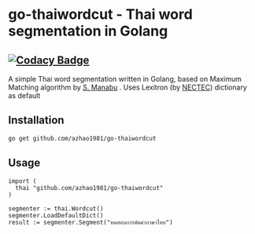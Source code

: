 # go-thaiwordcut - Thai word segmentation in Golang

[![Codacy Badge](https://api.codacy.com/project/badge/Grade/12dbca6bf1c6471aacd46e4d829cc14d)](https://www.codacy.com/app/narongdejsrn/go-thaiwordcut?utm_source=github.com&amp;utm_medium=referral&amp;utm_content=narongdejsrn/go-thaiwordcut&amp;utm_campaign=Badge_Grade)
---
A simple Thai word segmentation written in Golang, based on Maximum Matching algorithm by [S. Manabu](http://www.aclweb.org/anthology/E14-4016)
. Uses Lexitron (by [NECTEC](http://www.sansarn.com/lexto/license-lexitron.php)) dictionary as default

## Installation

```bash
go get github.com/azhao1981/go-thaiwordcut
```

## Usage
```golang
import (
  thai "github.com/azhao1981/go-thaiwordcut"
)

segmenter := thai.Wordcut()
segmenter.LoadDefaultDict()
result := segmenter.Segment("ทดสอบการตัดคำภาษาไทย")
```